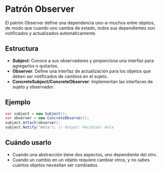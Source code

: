 # Patrón Observer

El patrón Observer define una dependencia uno-a-muchos entre objetos, de modo que cuando uno cambia de estado, todos sus dependientes son notificados y actualizados automáticamente.

## Estructura

- **Subject**: Conoce a sus observadores y proporciona una interfaz para agregarlos o quitarlos.
- **Observer**: Define una interfaz de actualización para los objetos que deben ser notificados de cambios en el sujeto.
- **ConcreteSubject/ConcreteObserver**: Implementan las interfaces de sujeto y observador.

## Ejemplo

```csharp
var subject = new Subject();
var observer = new ConcreteObserver();
subject.Attach(observer);
subject.Notify("Hola"); // Output: Recibido: Hola
```

## Cuándo usarlo

- Cuando una abstracción tiene dos aspectos, uno dependiente del otro.
- Cuando un cambio en un objeto requiere cambiar otros, y no sabes cuántos objetos necesitan ser cambiados.
